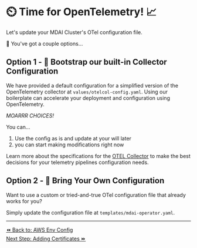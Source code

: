 # ⏲️ Time for OpenTelemetry! 📈

Let's update your MDAI Cluster's OTel configuration file.

🤔 You've got a couple options...

## Option 1 - 👢 Bootstrap our built-in Collector Configuration

We have provided a default configuration for a simplified version of the OpenTelemetry collector at `values/otelcol-config.yaml`. Using our boilerplate can accelerate your deployment and configuration using OpenTelemetry.

*MOARRR CHOICES!*

You can...
1. Use the config as is and update at your will later
2. you can start making modifications right now

Learn more about the specifications for the [OTEL Collector](https://opentelemetry.io/docs/collector/) to make the best decisions for your telemetry pipelines configuration needs.


## Option 2 - 🧳 Bring Your Own Configuration
Want to use a custom or tried-and-true OTel configuration file that already works for you?

Simply update the configuration file at `templates/mdai-operator.yaml`.

----
<div class="left">
  <a href="./aws-env.md">⏪ Back to: AWS Env Config</a>
</div>
<div class="right">
  <a href="./adding-certs.md">Next Step: Adding Certificates ⏩</a>
</div>
